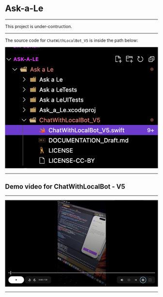 # Ask-a-Le

---

This project is under-contruction.

---


The source code for `ChatWithLocalBot_V5` is inside the path below: 

![Location_source_code](./assets/Location_source_code.png)

---


## Demo video for ChatWithLocalBot - V5


---
[![Video preview image](./assets/Preview_image.png)](https://drive.google.com/file/d/1QNAN-sRxxt_RjPeua9u3azfgs3Otzb9D/view?usp=sharing)


----
